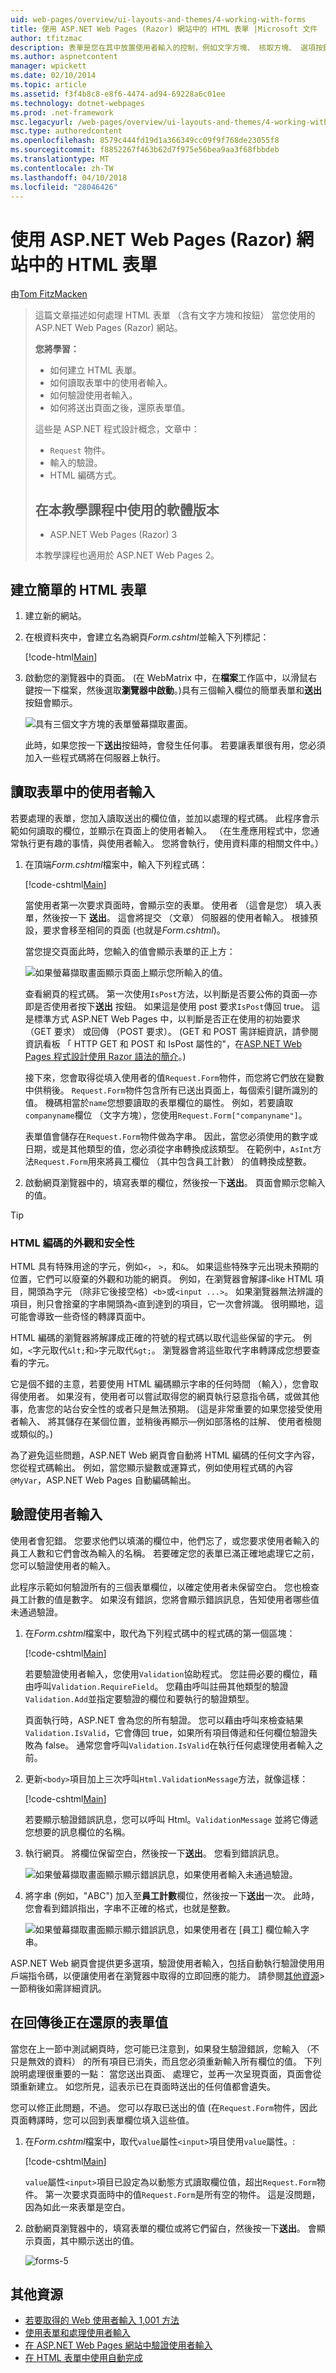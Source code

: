 ```yaml
---
uid: web-pages/overview/ui-layouts-and-themes/4-working-with-forms
title: 使用 ASP.NET Web Pages (Razor) 網站中的 HTML 表單 |Microsoft 文件
author: tfitzmac
description: 表單是您在其中放置使用者輸入的控制，例如文字方塊、 核取方塊、 選項按鈕和下拉式清單的 HTML 文件區段。 使用表單北...
ms.author: aspnetcontent
manager: wpickett
ms.date: 02/10/2014
ms.topic: article
ms.assetid: f3f4b8c8-e8f6-4474-ad94-69228a6c01ee
ms.technology: dotnet-webpages
ms.prod: .net-framework
msc.legacyurl: /web-pages/overview/ui-layouts-and-themes/4-working-with-forms
msc.type: authoredcontent
ms.openlocfilehash: 8579c444fd19d1a366349cc09f9f768de23055f8
ms.sourcegitcommit: f8852267f463b62d7f975e56bea9aa3f68fbbdeb
ms.translationtype: MT
ms.contentlocale: zh-TW
ms.lasthandoff: 04/10/2018
ms.locfileid: "28046426"
---
```

<a name="working-with-html-forms-in-aspnet-web-pages-razor-sites"></a>使用 ASP.NET Web Pages (Razor) 網站中的 HTML 表單
====================
由[Tom FitzMacken](https://github.com/tfitzmac)

> 這篇文章描述如何處理 HTML 表單 （含有文字方塊和按鈕） 當您使用的 ASP.NET Web Pages (Razor) 網站。
> 
> **您將學習：** 
> 
> - 如何建立 HTML 表單。
> - 如何讀取表單中的使用者輸入。
> - 如何驗證使用者輸入。
> - 如何將送出頁面之後，還原表單值。
> 
> 這些是 ASP.NET 程式設計概念，文章中：
> 
> - `Request` 物件。
> - 輸入的驗證。
> - HTML 編碼方式。
>   
> 
> ## <a name="software-versions-used-in-the-tutorial"></a>在本教學課程中使用的軟體版本
> 
> 
> - ASP.NET Web Pages (Razor) 3
>   
> 
> 本教學課程也適用於 ASP.NET Web Pages 2。


## <a name="creating-a-simple-html-form"></a>建立簡單的 HTML 表單

1. 建立新的網站。
2. 在根資料夾中，會建立名為網頁*Form.cshtml*並輸入下列標記：

    [!code-html[Main](4-working-with-forms/samples/sample1.html)]
3. 啟動您的瀏覽器中的頁面。 (在 WebMatrix 中，在**檔案**工作區中，以滑鼠右鍵按一下檔案，然後選取**瀏覽器中啟動**。)具有三個輸入欄位的簡單表單和**送出**按鈕會顯示。

    ![具有三個文字方塊的表單螢幕擷取畫面。](4-working-with-forms/_static/image1.jpg)

    此時，如果您按一下**送出**按鈕時，會發生任何事。 若要讓表單很有用，您必須加入一些程式碼將在伺服器上執行。

## <a name="reading-user-input-from-the-form"></a>讀取表單中的使用者輸入

若要處理的表單，您加入讀取送出的欄位值，並加以處理的程式碼。 此程序會示範如何讀取的欄位，並顯示在頁面上的使用者輸入。 （在生產應用程式中，您通常執行更有趣的事情，與使用者輸入。 您將會執行，使用資料庫的相關文件中。）

1. 在頂端*Form.cshtml*檔案中，輸入下列程式碼：

    [!code-cshtml[Main](4-working-with-forms/samples/sample2.cshtml)]

    當使用者第一次要求頁面時，會顯示空的表單。 使用者 （這會是您） 填入表單，然後按一下 **送出**。 這會將提交 （文章） 伺服器的使用者輸入。 根據預設，要求會移至相同的頁面 (也就是*Form.cshtml*)。

    當您提交頁面此時，您輸入的值會顯示表單的正上方：

    ![如果螢幕擷取畫面顯示頁面上顯示您所輸入的值。](4-working-with-forms/_static/image2.jpg)

    查看網頁的程式碼。 第一次使用`IsPost`方法，以判斷是否要公佈的頁面&#8212;亦即是否使用者按下**送出** 按鈕。 如果這是使用 post 要求`IsPost`傳回 true。 這是標準方式 ASP.NET Web Pages 中，以判斷是否正在使用的初始要求 （GET 要求） 或回傳 （POST 要求）。 (GET 和 POST 需詳細資訊，請參閱資訊看板 「 HTTP GET 和 POST 和 IsPost 屬性的"，在[ASP.NET Web Pages 程式設計使用 Razor 語法的簡介](https://go.microsoft.com/fwlink/?LinkId=202890#SB_HttpGetPost)。)

    接下來，您會取得從填入使用者的值`Request.Form`物件，而您將它們放在變數中供稍後。 `Request.Form`物件包含所有已送出頁面上，每個索引鍵所識別的值。 機碼相當於`name`您想要讀取的表單欄位的屬性。 例如，若要讀取`companyname`欄位 （文字方塊），您使用`Request.Form["companyname"]`。

    表單值會儲存在`Request.Form`物件做為字串。 因此，當您必須使用的數字或日期，或是其他類型的值，您必須從字串轉換成該類型。 在範例中，`AsInt`方法`Request.Form`用來將員工欄位 （其中包含員工計數） 的值轉換成整數。
2. 啟動網頁瀏覽器中的，填寫表單的欄位，然後按一下**送出**。 頁面會顯示您輸入的值。

> [!TIP] 
> 
> <a id="SB_HTMLEncoding"></a>
> ### <a name="html-encoding-for-appearance-and-security"></a>HTML 編碼的外觀和安全性
> 
> HTML 具有特殊用途的字元，例如`<`， `>`，和`&`。 如果這些特殊字元出現未預期的位置，它們可以廢棄的外觀和功能的網頁。 例如，在瀏覽器會解譯`<`like HTML 項目，開頭為字元 （除非它後接空格）`<b>`或`<input ...>`。 如果瀏覽器無法辨識的項目，則只會捨棄的字串開頭為`<`直到達到的項目，它一次會辨識。 很明顯地，這可能會導致一些奇怪的轉譯頁面中。
> 
> HTML 編碼的瀏覽器將解譯成正確的符號的程式碼以取代這些保留的字元。 例如，`<`字元取代`&lt;`和`>`字元取代`&gt;`。 瀏覽器會將這些取代字串轉譯成您想要查看的字元。
> 
> 它是個不錯的主意，若要使用 HTML 編碼顯示字串的任何時間 （輸入），您會取得使用者。 如果沒有，使用者可以嘗試取得您的網頁執行惡意指令碼，或做其他事，危害您的站台安全性的或者只是無法預期。 (這是非常重要的如果您接受使用者輸入、 將其儲存在某個位置，並稍後再顯示&#8212;例如部落格的註解、 使用者檢閱或類似的。)
> 
> 為了避免這些問題，ASP.NET Web 網頁會自動將 HTML 編碼的任何文字內容，您從程式碼輸出。 例如，當您顯示變數或運算式，例如使用程式碼的內容`@MyVar`，ASP.NET Web Pages 自動編碼輸出。


## <a name="validating-user-input"></a>驗證使用者輸入

使用者會犯錯。 您要求他們以填滿的欄位中，他們忘了，或您要求使用者輸入的員工人數和它們會改為輸入的名稱。 若要確定您的表單已滿正確地處理它之前，您可以驗證使用者的輸入。

此程序示範如何驗證所有的三個表單欄位，以確定使用者未保留空白。 您也檢查員工計數的值是數字。 如果沒有錯誤，您將會顯示錯誤訊息，告知使用者哪些值未通過驗證。

1. 在*Form.cshtml*檔案中，取代為下列程式碼中的程式碼的第一個區塊： 

    [!code-cshtml[Main](4-working-with-forms/samples/sample3.cshtml)]

    若要驗證使用者輸入，您使用`Validation`協助程式。 您註冊必要的欄位，藉由呼叫`Validation.RequireField`。 您藉由呼叫註冊其他類型的驗證`Validation.Add`並指定要驗證的欄位和要執行的驗證類型。

    頁面執行時，ASP.NET 會為您的所有驗證。 您可以藉由呼叫來檢查結果`Validation.IsValid`，它會傳回 true，如果所有項目傳遞和任何欄位驗證失敗為 false。 通常您會呼叫`Validation.IsValid`在執行任何處理使用者輸入之前。
2. 更新`<body>`項目加上三次呼叫`Html.ValidationMessage`方法，就像這樣：

    [!code-cshtml[Main](4-working-with-forms/samples/sample4.cshtml?highlight=8,13,18)]

    若要顯示驗證錯誤訊息，您可以呼叫 Html。`ValidationMessage` 並將它傳遞您想要的訊息欄位的名稱。
3. 執行網頁。 將欄位保留空白，然後按一下**送出**。 您看到錯誤訊息。

    ![如果螢幕擷取畫面顯示顯示錯誤訊息，如果使用者輸入未通過驗證。](4-working-with-forms/_static/image3.jpg)
4. 將字串 (例如，"ABC") 加入至**員工計數**欄位，然後按一下**送出**一次。 此時，您會看到錯誤指出，字串不正確的格式，也就是整數。

    ![如果螢幕擷取畫面顯示顯示錯誤訊息，如果使用者在 [員工] 欄位輸入字串。](4-working-with-forms/_static/image4.jpg)

ASP.NET Web 網頁會提供更多選項，驗證使用者輸入，包括自動執行驗證使用用戶端指令碼，以便讓使用者在瀏覽器中取得的立即回應的能力。 請參閱[其他資源](#Additional_Resources)> 一節稍後如需詳細資訊。

## <a name="restoring-form-values-after-postbacks"></a>在回傳後正在還原的表單值

當您在上一節中測試網頁時，您可能已注意到，如果發生驗證錯誤，您輸入 （不只是無效的資料） 的所有項目已消失，而且您必須重新輸入所有欄位的值。 下列說明處理很重要的一點： 當您送出頁面、 處理它，並再一次呈現頁面，頁面會從頭重新建立。 如您所見，這表示已在頁面時送出的任何值都會遺失。

您可以修正此問題，不過。 您可以存取已送出的值 (在`Request.Form`物件，因此頁面轉譯時，您可以回到表單欄位填入這些值。

1. 在*Form.cshtml*檔案中，取代`value`屬性`<input>`項目使用`value`屬性。: 

    [!code-cshtml[Main](4-working-with-forms/samples/sample5.cshtml?highlight=13,19,25)]

    `value`屬性`<input>`項目已設定為以動態方式讀取欄位值，超出`Request.Form`物件。 第一次要求頁面時中的值`Request.Form`是所有空的物件。 這是沒問題，因為如此一來表單是空白。
2. 啟動網頁瀏覽器中的，填寫表單的欄位或將它們留白，然後按一下**送出**。 會顯示頁面，其中顯示送出的值。

    ![forms-5](4-working-with-forms/_static/image5.jpg)

<a id="Additional_Resources"></a>
## <a name="additional-resources"></a>其他資源

- [若要取得的 Web 使用者輸入 1,001 方法](https://msdn.microsoft.com/library/ms971057.aspx)
- [使用表單和處理使用者輸入](https://msdn.microsoft.com/library/ms525182(VS.90).aspx)
- [在 ASP.NET Web Pages 網站中驗證使用者輸入](https://go.microsoft.com/fwlink/?LinkId=253002)
- [在 HTML 表單中使用自動完成](https://msdn.microsoft.com/library/ms533032(VS.85).aspx)
